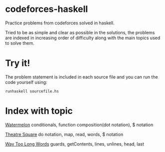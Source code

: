 # codeforces-haskell
Practice problems from codeforces solved in haskell.

Tried to be as simple and clear as possible in the solutions, the problems are indexed in increasing order of difficulty along with the main topics used to solve them.

# Try it!
The problem statement is included in each source file and you can run the code yourself using:
```
runhaskell sourcefile.hs
```

# Index with topic
[Watermelon](src/watermelon.hs) conditionals, function composition(dot notation), $ notation

[Theatre Square](src/theatresquare.hs) do notation, map, read, words, $ notation

[Way Too Long Words](src/waytoolongwords.hs) guards, getContents, lines, unlines, head, last
